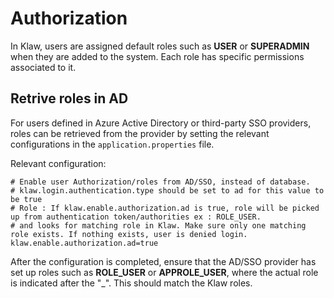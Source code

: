 # Authorization

In Klaw, users are assigned default roles such as **USER** or
**SUPERADMIN** when they are added to the system. Each role has specific
permissions associated to it.

## Retrive roles in AD

For users defined in Azure Active Directory or third-party SSO
providers, roles can be retrieved from the provider by setting the
relevant configurations in the `application.properties` file.

Relevant configuration:

    # Enable user Authorization/roles from AD/SSO, instead of database.
    # klaw.login.authentication.type should be set to ad for this value to be true
    # Role : If klaw.enable.authorization.ad is true, role will be picked up from authentication token/authorities ex : ROLE_USER.
    # and looks for matching role in Klaw. Make sure only one matching role exists. If nothing exists, user is denied login.
    klaw.enable.authorization.ad=true

After the configuration is completed, ensure that the AD/SSO provider
has set up roles such as **ROLE_USER** or **APPROLE_USER**, where the
actual role is indicated after the \"\_\". This should match the Klaw
roles.
